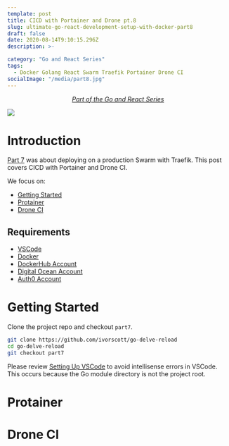 ```yaml
---
template: post
title: CICD with Portainer and Drone pt.8
slug: ultimate-go-react-development-setup-with-docker-part8
draft: false
date: 2020-08-14T9:10:15.296Z
description: >-

category: "Go and React Series"
tags:
  - Docker Golang React Swarm Traefik Portainer Drone CI
socialImage: "/media/part8.jpg"
---
```


<!-- PART OF A SERIES -->
<center>
<i>
  <a href ="/category/go-and-react-series/">Part of the Go and React Series</a>
</i>
</center>

![](/media/part8.jpg)

# Introduction

[Part 7](/ultimate-go-react-development-setup-with-docker-part7) was about deploying on a production Swarm with Traefik. This post covers CICD with Portainer and Drone CI.

We focus on:

- [Getting Started](#getting-started)
- [Protainer](#protainer)
- [Drone CI](#drone-ci)

## Requirements

- [VSCode](https://code.visualstudio.com/)
- [Docker](https://www.docker.com/products/docker-desktop)
- [DockerHub Account](https://hub.docker.com/)
- [Digital Ocean Account](https://m.do.co/c/12762445c6b3)
- [Auth0 Account](https://auth0.com/)

# Getting Started

Clone the project repo and checkout `part7`.

```bash
git clone https://github.com/ivorscott/go-delve-reload
cd go-delve-reload
git checkout part7
```

Please review [Setting Up VSCode](/ultimate-go-react-development-setup-with-docker#setting-up-vscode) to avoid intellisense errors in VSCode. This occurs because the Go module directory is not the project root.

# Protainer

# Drone CI
